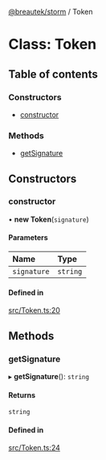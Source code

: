 [@breautek/storm](../README.md) / Token

# Class: Token

## Table of contents

### Constructors

- [constructor](Token.md#constructor)

### Methods

- [getSignature](Token.md#getsignature)

## Constructors

### constructor

• **new Token**(`signature`)

#### Parameters

| Name | Type |
| :------ | :------ |
| `signature` | `string` |

#### Defined in

[src/Token.ts:20](https://github.com/breautek/storm/blob/5fbba2d/src/Token.ts#L20)

## Methods

### getSignature

▸ **getSignature**(): `string`

#### Returns

`string`

#### Defined in

[src/Token.ts:24](https://github.com/breautek/storm/blob/5fbba2d/src/Token.ts#L24)
